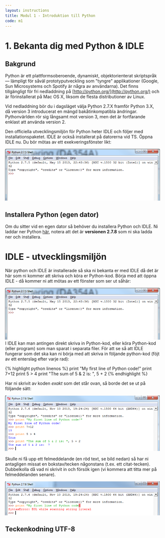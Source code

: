 ```yaml
---
layout: instructions
title: Modul 1 - Introduktion till Python
code: m1
---
```


# 1. Bekanta dig med Python & IDLE

## Bakgrund

Python är ett plattformsoberoende, dynamiskt, objektorienterat skriptspråk — lämpligt för såväl prototyputveckling som "tyngre" applikationer (Google, Sun Microsystems och Spotify är några av användarna). Det finns tillgängligt för fri nedladdning på [http://python.org/](http://python.org/) och är förinstallerat på Mac OS X, liksom de flesta distributioner av Linux.

Vid nedladdning bör du i dagsläget välja Python 2.7.X framför Python 3.X, då version 3 introducerat en mängd bakåtinkompatibla ändringar. Pythonvärlden rör sig långsamt mot version 3, men det är fortfarande enklast att använda version 2.


Den officiella utvecklingsmiljön för Python heter IDLE och följer med installationspaketet. IDLE är också installerat på datorerna vid TS. Öppna IDLE nu. Du bör mötas av ett exekveringsfönster likt:

![Idle](images/idle.png)

## Installera Python (egen dator)

Om du sitter vid en egen dator så behöver du installera Python och IDLE. Ni laddar ner Python [här](https://www.python.org/download/releases/2.7.8/), notera att det är <b>versionen 2.7.8</b> som ni ska ladda ner och installera.
				
# IDLE - utvecklingsmiljön

När python och IDLE är installerade så ska ni bekanta er med IDLE då det är här som ni kommer att skriva och köra er Python-kod. Börja med att öppna IDLE - då kommer ni att mötas av ett fönster som ser ut såhär:

![Idle](images/idle.png)
I IDLE kan man antingen direkt skriva in Python-kod, eller köra Python-kod (eller program) som man sparat i separata filer. För att se så att IDLE fungerar som det ska kan ni börja med att skriva in följande python-kod (föjt av ett enterslag efter varje rad):

{% highlight python linenos %}
print "My first line of Python code!"
print 7+12
print 5 > 4
print "The sum of 5 & 2 is: ", 5 + 2
{% endhighlight %}

Har ni skrivit av koden <i>exakt</i> som det står ovan, så borde det se ut på följande sätt:

![Idle](images/idle2.png)

Skulle ni få upp ett felmeddelande (en röd text, se bild nedan) så har ni antagligen missat en bokstav/tecken någonstans (t.ex. ett citat-tecken). Dubbelkolla då vad ni skrivit in och försök igen (vi kommera att titta mer på felmeddelanden senare).

![Idle](images/idle3.png)

## Teckenkodning UTF-8

